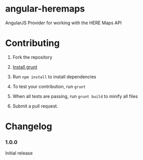 angular-heremaps
================

AngularJS Provider for working with the HERE Maps API

# Contributing

1. Fork the repository

2. [Install grunt](http://gruntjs.com/getting-started#installing-the-cli)

3. Run `npm install` to install dependencies

4. To test your contribution, run `grunt`

5. When all tests are passing, run `grunt build` to minify all files

6. Submit a pull request.

# Changelog

### 1.0.0

Initial release

